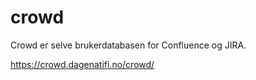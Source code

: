 # crowd

Crowd er selve brukerdatabasen for Confluence og JIRA.

https://crowd.dagenatifi.no/crowd/
